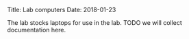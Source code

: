 Title: Lab computers
Date: 2018-01-23

The lab stocks laptops for use in the lab. TODO we will collect documentation here. 

